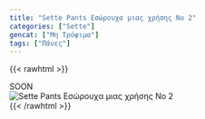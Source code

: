 ```yaml
---
title: "Sette Pants Εσώρουχα μιας χρήσης No 2"
categories: ["Sette"]
gencat: ["Μη Τρόφιμα"]
tags: ["Πάνες"]
---
```

{{< rawhtml >}}

<div class="sload429"><div class="product">SOON<br><div class="pimg"><img alt="Sette Pants Εσώρουχα μιας χρήσης No 2" title="Sette Pants Εσώρουχα μιας χρήσης No 2" src="/media/images/sette-pants-eswrouxa-mias-xrhshs-no-2.jpg"></div></div></div>
{{< /rawhtml >}}


